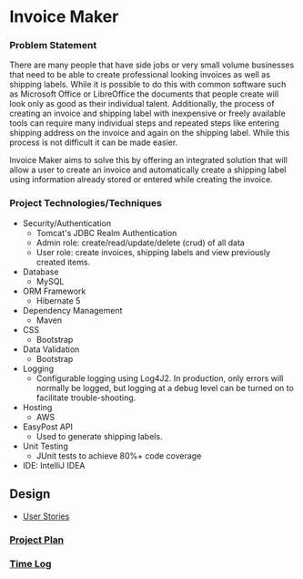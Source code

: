 # Invoice Maker
### Problem Statement
There are many people that have side jobs or very small volume businesses that need to be able to create professional
looking invoices as well as shipping labels. While it is possible to do this with common software such as Microsoft
Office or LibreOffice the documents that people create will look only as good as their individual talent. Additionally,
the process of creating an invoice and shipping label with inexpensive or freely available tools can require many 
individual steps and repeated steps like entering shipping address on the invoice and again on the shipping label. While 
this process is not difficult it can be made easier. 

Invoice Maker aims to solve this by offering an integrated solution that will allow a user to create an invoice and
automatically create a shipping label using information already stored or entered while creating the invoice. 

### Project Technologies/Techniques 

* Security/Authentication
  * Tomcat's JDBC Realm Authentication
  * Admin role: create/read/update/delete (crud) of all data
  * User role: create invoices, shipping labels and view previously created items. 
* Database
  * MySQL
* ORM Framework
  * Hibernate 5
* Dependency Management
  * Maven
* CSS 
  * Bootstrap
* Data Validation
  * Bootstrap
* Logging
  * Configurable logging using Log4J2. In production, only errors will normally be logged, but logging at a debug level can be turned on to facilitate trouble-shooting. 
* Hosting
  * AWS
* EasyPost API
    * Used to generate shipping labels.
* Unit Testing
  * JUnit tests to achieve 80%+ code coverage 
* IDE: IntelliJ IDEA

## Design
*  [User Stories](DesignDocuments/userStories.md)
### [Project Plan](projectPlan.md)
### [Time Log](timeLog.md)